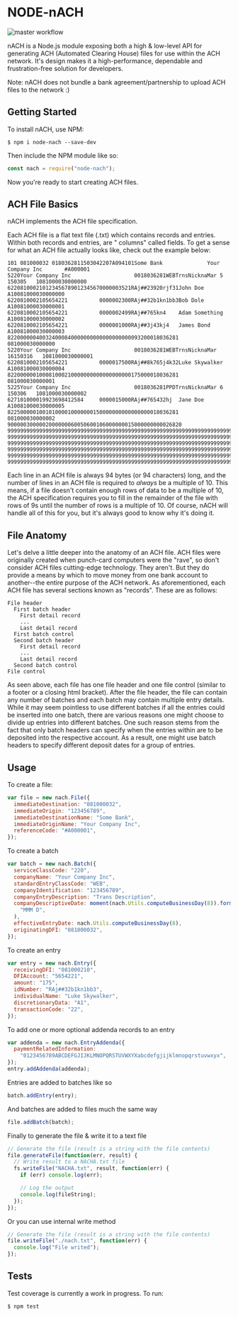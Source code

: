 # NODE-nACH

![master workflow](https://github.com/jakubsokolowski/ach-ts/actions/workflows/master-ci.yml/badge.svg)

nACH is a Node.js module exposing both a high & low-level API for generating ACH (Automated Clearing House) files for
use within the ACH network. It's design makes it a high-performance, dependable and frustration-free solution for
developers.

Note: nACH does not bundle a bank agreement/partnership to upload ACH files to the network :)

## Getting Started

To install nACH, use NPM:

    $ npm i node-nach --save-dev

Then include the NPM module like so:

```js
const nach = require("node-nach");
```

Now you're ready to start creating ACH files.

## ACH File Basics

nACH implements the ACH file specification.

Each ACH file is a flat text file (.txt) which contains records and entries. Within both records and entries, are "
columns" called fields. To get a sense for what an ACH file actually looks like, check out the example below:

    101 081000032 0180362811503042207A094101Some Bank              Your Company Inc       #A000001
    5220Your Company Inc                    0018036281WEBTrnsNicknaMar 5 150305   1081000030000000
    622081000210123456789012345670000003521RAj##23920rjf31John Doe              A10081000030000000
    6220810002105654221          0000002300RAj##32b1kn1bb3Bob Dole              A10081000030000001
    6220810002105654221          0000002499RAj##765kn4    Adam Something        A10081000030000002
    6220810002105654221          0000001000RAj##3j43kj4   James Bond            A10081000030000003
    822000000400324000840000000000000000000093200018036281                         081000030000000
    5220Your Company Inc                    0018036281WEBTrnsNicknaMar 16150316   1081000030000001
    6220810002105654221          0000017500RAj##8k765j4k32Luke Skywalker        A10081000030000004
    822000000100081000210000000000000000000175000018036281                         081000030000001
    5225Your Company Inc                    0018036281PPDTrnsNicknaMar 6 150306   1081000030000002
    627101000019923698412584     0000015000RAj##765432hj  Jane Doe              A10081000030000005
    822500000100101000010000000150000000000000000018036281                         081000030000002
    9000003000002000000060050600106000000015000000000026820
    9999999999999999999999999999999999999999999999999999999999999999999999999999999999999999999999
    9999999999999999999999999999999999999999999999999999999999999999999999999999999999999999999999
    9999999999999999999999999999999999999999999999999999999999999999999999999999999999999999999999
    9999999999999999999999999999999999999999999999999999999999999999999999999999999999999999999999
    9999999999999999999999999999999999999999999999999999999999999999999999999999999999999999999999
    9999999999999999999999999999999999999999999999999999999999999999999999999999999999999999999999

Each line in an ACH file is always 94 bytes (or 94 characters) long, and the number of lines in an ACH file is required
to _always_ be a multiple of 10. This means, if a file doesn't contain enough rows of data to be a multiple of 10, the
ACH specification requires you to fill in the remainder of the file with rows of 9s until the number of rows is a
multiple of 10. Of course, nACH will handle all of this for you, but it's always good to know why it's doing it.

## File Anatomy

Let's delve a little deeper into the anatomy of an ACH file. ACH files were originally created when punch-card computers
were the "rave", so don't consider ACH files cutting-edge technology. They aren't. But they do provide a means by which
to move money from one bank account to another--the entire purpose of the ACH network. As aforementioned, each ACH file
has several sections known as "records". These are as follows:

    File header
      First batch header
        First detail record
        ...
        Last detail record
      First batch control
      Second batch header
        First detail record
        ...
        Last detail record
      Second batch control
    File control

As seen above, each file has one file header and one file control (similar to a footer or a closing html bracket). After
the file header, the file can contain any number of batches and each batch may contain multiple entry details. While it
may seem pointless to use different batches if all the entries could be inserted into one batch, there are various
reasons one might choose to divide up entries into different batches. One such reason stems from the fact that only
batch headers can specify when the entries within are to be deposited into the respective account. As a result, one
might use batch headers to specify different deposit dates for a group of entries.

## Usage

To create a file:

```js
var file = new nach.File({
  immediateDestination: "081000032",
  immediateOrigin: "123456789",
  immediateDestinationName: "Some Bank",
  immediateOriginName: "Your Company Inc",
  referenceCode: "#A000001",
});
```

To create a batch

```js
var batch = new nach.Batch({
  serviceClassCode: "220",
  companyName: "Your Company Inc",
  standardEntryClassCode: "WEB",
  companyIdentification: "123456789",
  companyEntryDescription: "Trans Description",
  companyDescriptiveDate: moment(nach.Utils.computeBusinessDay(8)).format(
    "MMM D",
  ),
  effectiveEntryDate: nach.Utils.computeBusinessDay(8),
  originatingDFI: "081000032",
});
```

To create an entry

```js
var entry = new nach.Entry({
  receivingDFI: "081000210",
  DFIAccount: "5654221",
  amount: "175",
  idNumber: "RAj##32b1kn1bb3",
  individualName: "Luke Skywalker",
  discretionaryData: "A1",
  transactionCode: "22",
});
```

To add one or more optional addenda records to an entry

```js
var addenda = new nach.EntryAddenda({
  paymentRelatedInformation:
    "0123456789ABCDEFGJIJKLMNOPQRSTUVWXYXabcdefgjijklmnopqrstuvwxyx",
});
entry.addAddenda(addenda);
```

Entries are added to batches like so

```js
batch.addEntry(entry);
```

And batches are added to files much the same way

```js
file.addBatch(batch);
```

Finally to generate the file & write it to a text file

```js
// Generate the file (result is a string with the file contents)
file.generateFile(function(err, result) {
  // Write result to a NACHA.txt file
  fs.writeFile("NACHA.txt", result, function(err) {
    if (err) console.log(err);

    // Log the output
    console.log(fileString);
  });
});
```

Or you can use internal write method

```js
// Generate the file (result is a string with the file contents)
file.writeFile("./nach.txt", function(err) {
  console.log("File writed");
});
```

## Tests

Test coverage is currently a work in progress. To run:

```bash
$ npm test
```
